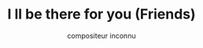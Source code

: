 ---
layout: "layouts/playing.html"
tags: "scores"
title: "I ll be there for you (Friends)"
author: "compositeur inconnu"
style: "film"
mei_file: "./I_ll be there for you (Friends).mei"
---